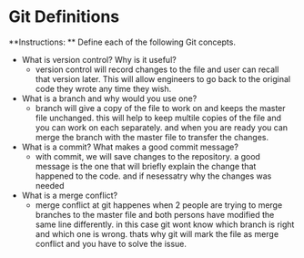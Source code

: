 # Git Definitions

**Instructions: ** Define each of the following Git concepts.

* What is version control?  Why is it useful?
    * version control will record changes to the file and user can recall that version later. This will allow engineers to go back to the original code they wrote any time they wish. 
* What is a branch and why would you use one?
    * branch will give a copy of the file to work on and keeps the master file unchanged. this will help to keep multile copies of the file and you can work on each separately. and when you are ready you can merge the branch with the master file to transfer the changes.
* What is a commit? What makes a good commit message?
    * with commit, we will save changes to the repository. a good message is the one that will briefly explain the change that happened to the code. and if nesessatry why the changes was needed
* What is a merge conflict?
    * merge conflict at git happenes when 2 people are trying to merge branches to the master file and both persons have modified the same line differently. in this case git wont know which branch is right and which one is wrong. thats why git will mark the file as merge conflict and you have to solve the issue. 